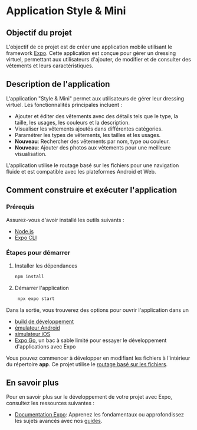 # Application Style & Mini

## Objectif du projet

L'objectif de ce projet est de créer une application mobile utilisant le framework [Expo](https://expo.dev). Cette application est conçue pour gérer un dressing virtuel, permettant aux utilisateurs d'ajouter, de modifier et de consulter des vêtements et leurs caractéristiques.

## Description de l'application

L'application "Style & Mini" permet aux utilisateurs de gérer leur dressing virtuel. Les fonctionnalités principales incluent :
- Ajouter et éditer des vêtements avec des détails tels que le type, la taille, les usages, les couleurs et la description.
- Visualiser les vêtements ajoutés dans différentes catégories.
- Paramétrer les types de vêtements, les tailles et les usages.
- **Nouveau**: Rechercher des vêtements par nom, type ou couleur.
- **Nouveau**: Ajouter des photos aux vêtements pour une meilleure visualisation.

L'application utilise le routage basé sur les fichiers pour une navigation fluide et est compatible avec les plateformes Android et Web.

## Comment construire et exécuter l'application

### Prérequis

Assurez-vous d'avoir installé les outils suivants :
- [Node.js](https://nodejs.org/)
- [Expo CLI](https://docs.expo.dev/get-started/installation/)

### Étapes pour démarrer

1. Installer les dépendances

   ```bash
   npm install
   ```

2. Démarrer l'application

   ```bash
    npx expo start
   ```

Dans la sortie, vous trouverez des options pour ouvrir l'application dans un

- [build de développement](https://docs.expo.dev/develop/development-builds/introduction/)
- [émulateur Android](https://docs.expo.dev/workflow/android-studio-emulator/)
- [simulateur iOS](https://docs.expo.dev/workflow/ios-simulator/)
- [Expo Go](https://expo.dev/go), un bac à sable limité pour essayer le développement d'applications avec Expo

Vous pouvez commencer à développer en modifiant les fichiers à l'intérieur du répertoire **app**. Ce projet utilise le [routage basé sur les fichiers](https://docs.expo.dev/router/introduction).

## En savoir plus

Pour en savoir plus sur le développement de votre projet avec Expo, consultez les ressources suivantes :

- [Documentation Expo](https://docs.expo.dev/): Apprenez les fondamentaux ou approfondissez les sujets avancés avec nos [guides](https://docs.expo.dev/guides).
